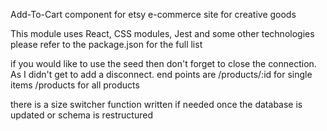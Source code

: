 Add-To-Cart component for etsy e-commerce site for creative goods

This module uses React, CSS modules, Jest and some other technologies please refer to the package.json for the full list

if you would like to use the seed then don't forget to close the connection. As I didn't get to add a disconnect.
end points are
/products/:id for single items
/products for all products

there is a size switcher function written if needed once the database is updated or schema is restructured 



